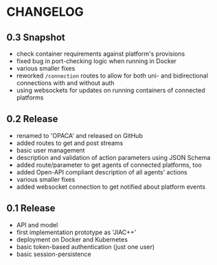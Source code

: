 # CHANGELOG

## 0.3 Snapshot

* check container requirements against platform's provisions
* fixed bug in port-checking logic when running in Docker
* various smaller fixes
* reworked `/connection` routes to allow for both uni- and bidirectional connections with and without auth
* using websockets for updates on running containers of connected platforms


## 0.2 Release

* renamed to 'OPACA' and released on GitHub
* added routes to get and post streams
* basic user management
* description and validation of action parameters using JSON Schema
* added route/parameter to get agents of connected platforms, too
* added Open-API compliant description of all agents' actions
* various smaller fixes
* added websocket connection to get notified about platform events


## 0.1 Release

* API and model
* first implementation prototype as 'JIAC++'
* deployment on Docker and Kubernetes
* basic token-based authentication (just one user)
* basic session-persistence

